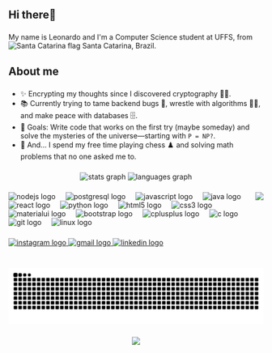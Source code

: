 <h2 align="left">Hi there👋</h2>

###

<p align="left">
  My name is Leonardo and I'm a Computer Science student at UFFS, from 
  <img src="https://github.com/pierrelapalu/icones-bandeiras-br-uf/raw/master/dist/circle/png-200/25-santa-catarina-circle.png" height="16" alt="Santa Catarina flag" />
  Santa Catarina, Brazil.
</p>


###

<h2 align="left">About me</h2>

###

<ul align="left">
  <li>✨ Encrypting my thoughts since I discovered cryptography 🕵️‍♂️.</li>
  <li>📚 Currently trying to tame backend bugs 🐛, wrestle with algorithms 🤼‍♂️, and make peace with databases 🗄️.</li>
  <li>🎯 Goals: Write code that works on the first try (maybe someday) and solve the mysteries of the universe—starting with <code>P = NP?</code>.</li>
  <li>🎲 And... I spend my free time playing chess ♟️ and solving math problems that no one asked me to.</li>
</ul>


###

<div align="center">
  <img src="https://github-readme-stats.vercel.app/api?username=leoliveirak&hide_title=false&hide_rank=false&show_icons=true&include_all_commits=true&count_private=true&disable_animations=false&theme=gruvbox_light&locale=en&hide_border=false" height="150" alt="stats graph"  />
  <img src="https://github-readme-stats.vercel.app/api/top-langs?username=leoliveirak&locale=en&hide_title=false&layout=compact&card_width=320&langs_count=5&theme=gruvbox_light&hide_border=false&cache_seconds=3600" height="150" alt="languages graph" />
</div>

###

<img align="right" height="150" src="https://i.gifer.com/Paz.gif"  />

###

<div align="left">
  <img src="https://skillicons.dev/icons?i=nodejs" height="30" alt="nodejs logo"  />
  <img width="12" />
  <img src="https://skillicons.dev/icons?i=postgres" height="30" alt="postgresql logo"  />
  <img width="12" />
  <img src="https://skillicons.dev/icons?i=js" height="30" alt="javascript logo"  />
  <img width="12" />
  <img src="https://skillicons.dev/icons?i=java" height="30" alt="java logo"  />
  <img width="12" />
  <img src="https://skillicons.dev/icons?i=react" height="30" alt="react logo"  />
  <img width="12" />
  <img src="https://skillicons.dev/icons?i=py" height="30" alt="python logo"  />
  <img width="12" />
  <img src="https://skillicons.dev/icons?i=html" height="30" alt="html5 logo"  />
  <img width="12" />
  <img src="https://skillicons.dev/icons?i=css" height="30" alt="css3 logo"  />
  <img width="12" />
  <img src="https://skillicons.dev/icons?i=materialui" height="30" alt="materialui logo"  />
  <img width="12" />
  <img src="https://skillicons.dev/icons?i=bootstrap" height="30" alt="bootstrap logo"  />
  <img width="12" />
  <img src="https://skillicons.dev/icons?i=cpp" height="30" alt="cplusplus logo"  />
  <img width="12" />
  <img src="https://skillicons.dev/icons?i=c" height="30" alt="c logo"  />
  <img width="12" />
  <img src="https://skillicons.dev/icons?i=git" height="30" alt="git logo"  />
  <img width="12" />
  <img src="https://skillicons.dev/icons?i=linux" height="30" alt="linux logo"  />
</div>

###

<div align="left">
  <a href="https://www.instagram.com/leoliveirak_/" target="_blank">
    <img src="https://img.shields.io/static/v1?message=Instagram&logo=instagram&label=&color=E4405F&logoColor=white&labelColor=&style=for-the-badge" height="35" alt="instagram logo"  />
  </a>
  <a href="mailto:klitzkel789@gmail.com" target="_blank">
    <img src="https://img.shields.io/static/v1?message=Gmail&logo=gmail&label=&color=D14836&logoColor=white&labelColor=&style=for-the-badge" height="35" alt="gmail logo"  />
  </a>
  <a href="https://www.linkedin.com/in/leonardo-klitzke-779854155/" target="_blank">
    <img src="https://img.shields.io/static/v1?message=LinkedIn&logo=linkedin&label=&color=0077B5&logoColor=white&labelColor=&style=for-the-badge" height="35" alt="linkedin logo"  />
  </a>
</div>

###

<br clear="both">

<img src="https://raw.githubusercontent.com/leoliveirak/leoliveirak/output/snake.svg" alt="Snake animation" />

###

<div align="center">
  <img src="https://profile-counter.glitch.me/leoliveirak/count.svg?"  />
</div>

###
